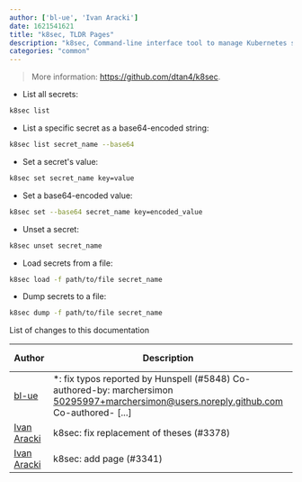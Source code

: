 ```yaml
---
author: ['bl-ue', 'Ivan Aracki']
date: 1621541621
title: "k8sec, TLDR Pages"
description: "k8sec, Command-line interface tool to manage Kubernetes secrets."
categories: "common"
---
```

> More information: <https://github.com/dtan4/k8sec>.

- List all secrets:

```bash
k8sec list
```

- List a specific secret as a base64-encoded string:

```bash
k8sec list secret_name --base64
```

- Set a secret's value:

```bash
k8sec set secret_name key=value
```

- Set a base64-encoded value:

```bash
k8sec set --base64 secret_name key=encoded_value
```

- Unset a secret:

```bash
k8sec unset secret_name
```

- Load secrets from a file:

```bash
k8sec load -f path/to/file secret_name
```

- Dump secrets to a file:

```bash
k8sec dump -f path/to/file secret_name
```
List of changes to this documentation


Author | Description | ISO 8601 Date | GitHub link
------|-----|-----|-----
[bl-ue](mailto:54780737+bl-ue@users.noreply.github.com) | *: fix typos reported by Hunspell (#5848) Co-authored-by: marchersimon <50295997+marchersimon@users.noreply.github.com> Co-authored- [...] | 2021-05-20T22:13:41 | [8ebd171d6f00](https://github.com/tldr-pages/tldr/commit/8ebd171d6f001698709fefc02b1fd5cc9f3a99c4)
[Ivan Aracki](mailto:aracki.ivan@gmail.com) | k8sec: fix replacement of theses (#3378) | 2019-10-13T14:37:51 | [5484964a7617](https://github.com/tldr-pages/tldr/commit/5484964a76174e3829512ba1bfcab595feeb64d3)
[Ivan Aracki](mailto:aracki.ivan@gmail.com) | k8sec: add page (#3341) | 2019-10-10T20:42:43 | [d2520560a8df](https://github.com/tldr-pages/tldr/commit/d2520560a8dfafacd219e359e1fa021b19f9fe04)

